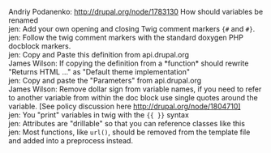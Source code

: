Andriy Podanenko: <http://drupal.org/node/1783130> How should variables be renamed  
jen: Add your own opening and closing Twig comment markers `{#` and `#}`.  
jen: Follow the twig comment markers with the standard doxygen PHP docblock markers.  
jen: Copy and Paste this definition from api.drupal.org  
James Wilson: If copying the definition from a \*function\* should rewrite "Returns HTML ..." as "Default theme implementation"  
jen: Copy and paste the "Parameters" from api.drupal.org  
James Wilson: Remove dollar sign from variable names, if you need to refer to another variable from within the doc block use single quotes around the variable. \[See policy discussion here <http://drupal.org/node/1804710]>  
jen: You "print" variables in twig with the `{{ }}` syntax  
jen: Attributes are "drillable" so that you can reference classes like this  
jen: Most functions, like `url()`, should be removed from the template file and added into a preprocess instead.